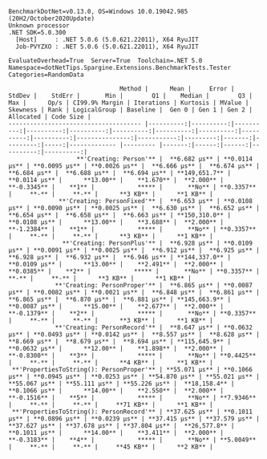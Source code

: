 
    BenchmarkDotNet=v0.13.0, OS=Windows 10.0.19042.985 (20H2/October2020Update)
    Unknown processor
    .NET SDK=5.0.300
      [Host]     : .NET 5.0.6 (5.0.621.22011), X64 RyuJIT
      Job-PVYZXO : .NET 5.0.6 (5.0.621.22011), X64 RyuJIT

    EvaluateOverhead=True  Server=True  Toolchain=.NET 5.0  
    Namespace=dotNetTips.Spargine.Extensions.BenchmarkTests.Tester  Categories=RandomData  

                                   Method |      Mean |     Error |    StdDev |    StdErr |       Min |        Q1 |    Median |        Q3 |       Max |      Op/s | CI99.9% Margin | Iterations | Kurtosis | MValue | Skewness | Rank | LogicalGroup | Baseline |  Gen 0 | Gen 1 | Gen 2 | Allocated | Code Size |
    ------------------------------------- |----------:|----------:|----------:|----------:|----------:|----------:|----------:|----------:|----------:|----------:|---------------:|-----------:|---------:|-------:|---------:|-----:|------------- |--------- |-------:|------:|------:|----------:|----------:|
                       **'Creating: Person'** |  **6.682 μs** | **0.0114 μs** | **0.0095 μs** | **0.0026 μs** |  **6.666 μs** |  **6.674 μs** |  **6.684 μs** |  **6.688 μs** |  **6.694 μs** | **149,651.7** |      **0.0114 μs** |      **13.00** |    **1.670** |  **2.000** |  **-0.3345** |    **1** |            ***** |       **No** | **0.3357** |     **-** |     **-** |      **3 KB** |      **1 KB** |
                  **'Creating: PersonFixed'** |  **6.653 μs** | **0.0108 μs** | **0.0090 μs** | **0.0025 μs** |  **6.630 μs** |  **6.652 μs** |  **6.654 μs** |  **6.658 μs** |  **6.663 μs** | **150,310.0** |      **0.0108 μs** |      **13.00** |    **3.688** |  **2.000** |  **-1.2384** |    **1** |            ***** |       **No** | **0.3357** |     **-** |     **-** |      **3 KB** |      **1 KB** |
                   **'Creating: PersonPlus'** |  **6.928 μs** | **0.0109 μs** | **0.0091 μs** | **0.0025 μs** |  **6.912 μs** |  **6.925 μs** |  **6.928 μs** |  **6.932 μs** |  **6.946 μs** | **144,337.0** |      **0.0109 μs** |      **13.00** |    **2.491** |  **2.000** |   **0.0385** |    **2** |            ***** |       **No** | **0.3357** |     **-** |     **-** |      **3 KB** |      **1 KB** |
                 **'Creating: PersonProper'** |  **6.865 μs** | **0.0087 μs** | **0.0082 μs** | **0.0021 μs** |  **6.848 μs** |  **6.861 μs** |  **6.865 μs** |  **6.870 μs** |  **6.881 μs** | **145,663.9** |      **0.0087 μs** |      **15.00** |    **2.677** |  **2.000** |  **-0.1379** |    **2** |            ***** |       **No** | **0.3357** |     **-** |     **-** |      **3 KB** |      **1 KB** |
                 **'Creating: PersonRecord'** |  **8.647 μs** | **0.0632 μs** | **0.0493 μs** | **0.0142 μs** |  **8.557 μs** |  **8.628 μs** |  **8.669 μs** |  **8.679 μs** |  **8.694 μs** | **115,645.9** |      **0.0632 μs** |      **12.00** |    **1.898** |  **2.000** |  **-0.8300** |    **3** |            ***** |       **No** | **0.4425** |     **-** |     **-** |      **4 KB** |      **1 KB** |
     **'PropertiesToString(): PersonProper'** | **55.071 μs** | **0.1066 μs** | **0.0945 μs** | **0.0253 μs** | **54.870 μs** | **55.021 μs** | **55.067 μs** | **55.111 μs** | **55.226 μs** |  **18,158.4** |      **0.1066 μs** |      **14.00** |    **2.550** |  **2.000** |  **-0.1516** |    **5** |            ***** |       **No** | **7.9346** |     **-** |     **-** |     **71 KB** |      **1 KB** |
     **'PropertiesToString(): PersonRecord'** | **37.625 μs** | **0.1011 μs** | **0.0896 μs** | **0.0239 μs** | **37.415 μs** | **37.579 μs** | **37.627 μs** | **37.678 μs** | **37.804 μs** |  **26,577.8** |      **0.1011 μs** |      **14.00** |    **3.411** |  **2.000** |  **-0.3183** |    **4** |            ***** |       **No** | **5.0049** |     **-** |     **-** |     **45 KB** |      **2 KB** |
